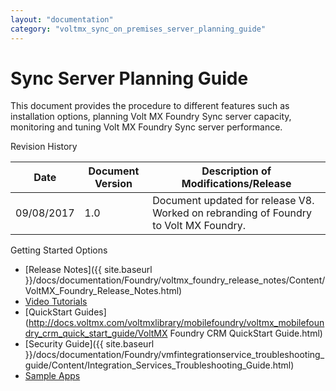 ```yaml
---
layout: "documentation"
category: "voltmx_sync_on_premises_server_planning_guide"
---
```

                      


# Sync Server Planning Guide

This document provides the procedure to different features such as installation options, planning Volt MX Foundry Sync server capacity, monitoring and tuning Volt MX Foundry Sync server performance.

Revision History

  
| **Date** | **Document Version** | **Description of Modifications/Release** |
| --- | --- | --- |
| 09/08/2017 | 1.0 | Document updated for release V8. Worked on rebranding of Foundry to Volt MX Foundry. |

Getting Started Options

*   [Release Notes]({{ site.baseurl }}/docs/documentation/Foundry/voltmx_foundry_release_notes/Content/VoltMX_Foundry_Release_Notes.html)
*   [Video Tutorials](http://docs.voltmx.com/voltmxlibrary/mobilefoundry/mf_video_tutorials/Default.html)
*   [QuickStart Guides](http://docs.voltmx.com/voltmxlibrary/mobilefoundry/voltmx_mobilefoundry_crm_quick_start_guide/VoltMX Foundry CRM QuickStart Guide.html)
*   [Security Guide]({{ site.baseurl }}/docs/documentation/Foundry/vmfintegrationservice_troubleshooting_guide/Content/Integration_Services_Troubleshooting_Guide.html)
*   [Sample Apps](https://github.com/voltmx/)
